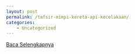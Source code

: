 ```yaml
---
layout: post
permalink: /tafsir-mimpi-kereta-api-kecelakaan/
categories:
    - Uncategorized
---
```


[Baca Selengkapnya](/03)